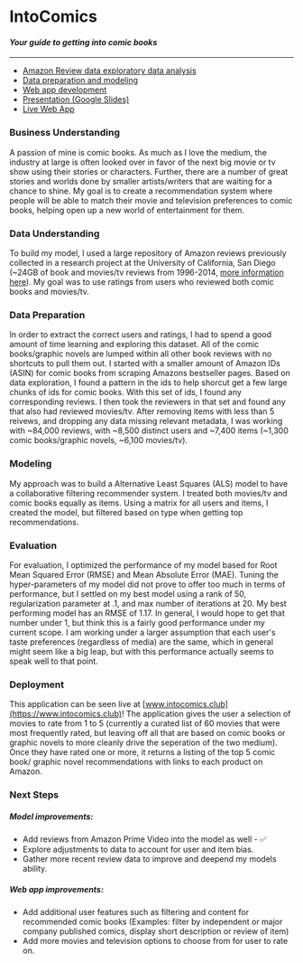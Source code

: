 # IntoComics
#### <em>Your guide to getting into comic books</em>
---

* [Amazon Review data exploratory data analysis](https://github.com/jnawjux/intocomics/blob/master/amazon_reviews_eda.ipynb)
* [Data preparation and modeling](https://github.com/jnawjux/intocomics/blob/master/data_prep_and_modeling.ipynb)
* [Web app development](https://github.com/jnawjux/intocomics/blob/master/web_app_development.ipynb) 
* [Presentation (Google Slides)](https://docs.google.com/presentation/d/17ZCj6XF-yz0qAAhKozr-Nzvy8R7UQNkzM-Hzz_ehBs0/edit?usp=sharing)
* [Live Web App](http://www.intocomics.club)

### Business Understanding
A passion of mine is comic books. As much as I love the medium, the industry at large is often looked over in favor of the next big movie or tv show using their stories or characters. Further, there are a number of great stories and worlds done by smaller artists/writers that are waiting for a chance to shine. My goal is to create a recommendation system where people will be able to match their movie and television preferences to comic books, helping open up a new world of entertainment for them. 

### Data Understanding
To build my model, I used a large repository of Amazon reviews previously collected in a research project at the University of California, San Diego (~24GB of book and movies/tv reviews from 1996-2014, [more information here](http://jmcauley.ucsd.edu/data/amazon/links.html)). My goal was to use ratings from users who reviewed both comic books and movies/tv.

### Data Preparation
In order to extract the correct users and ratings, I had to spend a good amount of time learning and exploring this dataset. All of the comic books/graphic novels are lumped within all other book reviews with no shortcuts to pull them out. I started with a smaller amount of Amazon IDs (ASIN) for comic books from scraping Amazons bestseller pages. Based on data exploration, I found a pattern in the ids to help shorcut get a few large chunks of ids for comic books. With this set of ids, I found any corresponding reviews. I then took the reviewers in that set and found any that also had reviewed movies/tv. After removing items with less than 5 reivews, and dropping any data missing relevant metadata, I was working with ~84,000 reviews, with ~8,500 distinct users and ~7,400 items (~1,300 comic books/graphic novels, ~6,100 movies/tv).

### Modeling
My approach was to build a Alternative Least Squares (ALS) model to have a collaborative filtering recommender system. I treated both movies/tv and comic books equally as items. Using a matrix for all users and items, I created the model, but filtered based on type when getting top recommendations.  

### Evaluation
For evaluation, I optimized the performance of my model based for Root Mean Squared Error (RMSE) and Mean Absolute Error (MAE). Tuning the hyper-parameters of my model did not prove to offer too much in terms of performance, but I settled on my best model using a rank of 50, regularization parameter at .1, and max number of iterations at 20. My best performing model has an RMSE of 1.17.  In general, I would hope to get that number under 1, but think this is a fairly good performance under my current scope. I am working under a larger assumption that each user's taste preferences (regardless of media) are the same, which in general might seem like a big leap, but with this performance actually seems to speak well to that point. 

### Deployment
This application can be seen live at [www.intocomics.club](https://www.intocomics.club)!  The application gives the user a selection of movies to rate from 1 to 5 (currently a curated list of 60 movies that were most frequently rated, but leaving off all that are based on comic books or graphic novels to more cleanly drive the seperation of the two medium). Once they have rated one or more, it returns a listing of the top 5 comic book/ graphic novel recommendations with links to each product on Amazon.

### Next Steps
##### Model improvements:
* Add reviews from Amazon Prime Video into the model as well - ✅
* Explore adjustments to data to account for user and item bias.
* Gather more recent review data to improve and deepend my models ability.

##### Web app improvements:
* Add additional user features such as filtering and content for recommended comic books (Examples: filter by independent or major company published comics, display short description or review of item)
* Add more movies and television options to choose from for user to rate on.
